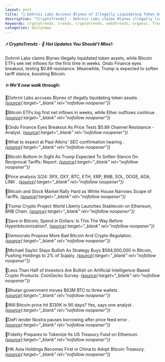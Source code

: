 ```yaml
---
layout: post
title: "🌌 Dohrnii Labs Accuses Blynex of Illegally Liquidating Token Assets"
description: "[CryptoTrendz] - Dohrnii Labs claims Blynex illegally liquidated token assets, while Bitcoin ETFs see net inflows for the first time in weeks. Ondo Finance eyes breakout, testing $0.89 resistance. Meanwhile, Trump is expected to soften tariff stance, boosting Bitcoin."
keywords: cryptotrendz, trendz, cryptotrends, web3trends, organic, Trump, Bitcoin, assets, BTC, Market, analyst, Dogecoin, SEC, Stablecoin, token, Investors, China, Asia, analysis, Crypto
categories: dailynews
---
```


##### ⚡ CryptoTrendz - 📌 *Hot Updates You Should't Miss!:*

Dohrnii Labs claims Blynex illegally liquidated token assets, while Bitcoin ETFs see net inflows for the first time in weeks. Ondo Finance eyes breakout, testing $0.89 resistance. Meanwhile, Trump is expected to soften tariff stance, boosting Bitcoin.

##### ✨ *We’ll now walk through:*


🔹Dohrnii Labs accuses Blynex of illegally liquidating token assets . *([source](https://s.avyag.com/ot49){:target="_blank" rel="nofollow noopener"})*

🔹Bitcoin ETFs log first net inflows in weeks, while Ether outflows continue . *([source](https://s.avyag.com/l814){:target="_blank" rel="nofollow noopener"})*

🔹Ondo Finance Eyes Breakout As Price Tests $0.89 Channel Resistance - Analyst. *([source](https://s.avyag.com/47b6){:target="_blank" rel="nofollow noopener"})*

🔹What to expect at Paul Atkins' SEC confirmation hearing . *([source](https://s.avyag.com/6p2s){:target="_blank" rel="nofollow noopener"})*

🔹Bitcoin Bottom In Sight As Trump Expected To Soften Stance On Reciprocal Tariffs: Report. *([source](https://s.avyag.com/82l7){:target="_blank" rel="nofollow noopener"})*

🔹Price analysis 3/24: SPX, DXY, BTC, ETH, XRP, BNB, SOL, DOGE, ADA, LINK . *([source](https://s.avyag.com/awn2){:target="_blank" rel="nofollow noopener"})*

🔹Bitcoin and Stock Market Rally Hard as White House Narrows Scope of Tariffs. *([source](https://s.avyag.com/vjgg){:target="_blank" rel="nofollow noopener"})*

🔹Trump Crypto Project World Liberty Launches Stablecoin on Ethereum, BNB Chain. *([source](https://s.avyag.com/o4yt){:target="_blank" rel="nofollow noopener"})*

🔹Save in Bitcoin, Spend in Dollars: Is This The Way Before Hyperbitcoinization?. *([source](https://s.avyag.com/sfy9){:target="_blank" rel="nofollow noopener"})*

🔹Democrats Propose More Bad Bitcoin And Crypto Regulation. *([source](https://s.avyag.com/l2ea){:target="_blank" rel="nofollow noopener"})*

🔹Michael Saylor Stays Bullish As Strategy Buys $584,000,000 in Bitcoin, Pushing Holdings to 2% of Supply. *([source](https://s.avyag.com/2ljh){:target="_blank" rel="nofollow noopener"})*

🔹Less Than Half of Investors Are Bullish on Artificial Intelligence-Based Crypto Products: CoinGecko Survey. *([source](https://s.avyag.com/tz8t){:target="_blank" rel="nofollow noopener"})*

🔹Bhutan government moves $63M BTC to three wallets . *([source](https://s.avyag.com/tgza){:target="_blank" rel="nofollow noopener"})*

🔹Will Bitcoin price hit $130K in 90 days? Yes, says one analyst . *([source](https://s.avyag.com/oqm9){:target="_blank" rel="nofollow noopener"})*

🔹DeFi lender Nostra pauses borrowing after price feed error . *([source](https://s.avyag.com/tgwk){:target="_blank" rel="nofollow noopener"})*

🔹Fidelity Prepares to Tokenize Its US Treasury Fund on Ethereum. *([source](https://s.avyag.com/97q7){:target="_blank" rel="nofollow noopener"})*

🔹HK Asia Holdings Becomes First in China to Adopt Bitcoin Treasury. *([source](https://s.avyag.com/tfin){:target="_blank" rel="nofollow noopener"})*
